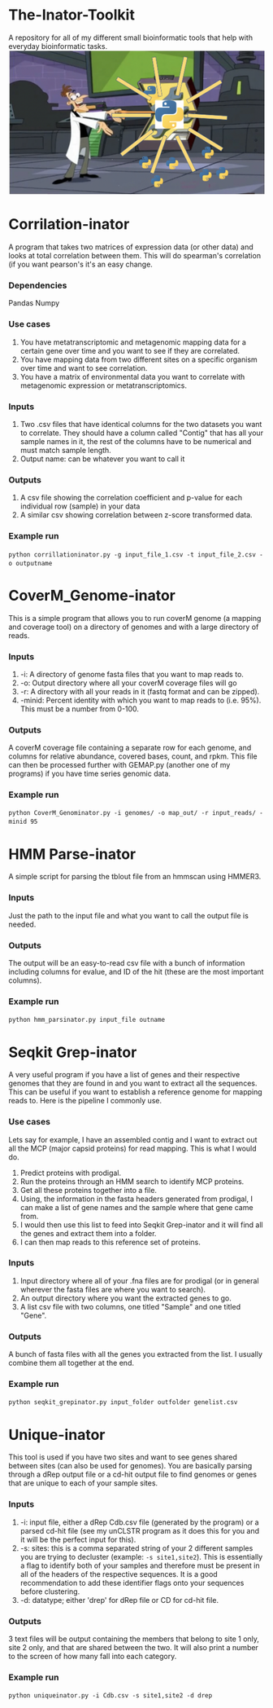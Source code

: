 # The-Inator-Toolkit
A repository for all of my different small bioinformatic tools that help with everyday bioinformatic tasks.
![alt text](https://github.com/BenMinch/The-Inator-Toolkit/blob/main/images/Screen%20Shot%202023-02-23%20at%2010.04.04%20PM.png)
# Corrilation-inator
A program that takes two matrices of expression data (or other data) and looks at total correlation between them. This will do spearman's correlation (if you want pearson's it's an easy change.

### Dependencies
Pandas
Numpy

### Use cases
1) You have metatranscriptomic and metagenomic mapping data for a certain gene over time and you want to see if they are correlated.
2) You have mapping data from two different sites on a specific organism over time and want to see correlation.
3) You have a matrix of environmental data you want to correlate with metagenomic expression or metatranscriptomics.

### Inputs
1) Two .csv files that have identical columns for the two datasets you want to correlate. They should have a column called "Contig" that has all your sample names in it, the rest of the columns have to be numerical and must match sample length.
2) Output name: can be whatever you want to call it

### Outputs
1) A csv file showing the correlation coefficient and p-value for each individual row (sample) in your data
2) A similar csv showing correlation between z-score transformed data.

### Example run
`python corrillationinator.py -g input_file_1.csv -t input_file_2.csv -o outputname`


# CoverM_Genome-inator
This is a simple program that allows you to run coverM genome (a mapping and coverage tool) on a directory of genomes and with a large directory of reads.

### Inputs
1. -i: A directory of genome fasta files that you want to map reads to.
2. -o: Output directory where all your coverM coverage files will go
3. -r: A directory with all your reads in it (fastq format and can be zipped).
4. -minid: Percent identity with which you want to map reads to (i.e. 95%). This must be a number from 0-100. 

### Outputs
A coverM coverage file containing a separate row for each genome, and columns for relative abundance, covered bases, count, and rpkm. This file can then be processed further with GEMAP.py (another one of my programs) if you have time series genomic data.

### Example run
`python CoverM_Genominator.py -i genomes/ -o map_out/ -r input_reads/ -minid 95`

# HMM Parse-inator
A simple script for parsing the tblout file from an hmmscan using HMMER3. 

### Inputs
Just the path to the input file and what you want to call the output file is needed.

### Outputs
The output will be an easy-to-read csv file with a bunch of information including columns for evalue, and ID of the hit (these are the most important columns).

### Example run
`python hmm_parsinator.py input_file outname`

# Seqkit Grep-inator
A very useful program if you have a list of genes and their respective genomes that they are found in and you want to extract all the sequences. This can be useful if you want to establish a reference genome for mapping reads to. Here is the pipeline I commonly use.
### Use cases
Lets say for example, I have an assembled contig and I want to extract out all the MCP (major capsid proteins) for read mapping. This is what I would do.
1) Predict proteins with prodigal.
2) Run the proteins through an HMM search to identify MCP proteins.
3) Get all these proteins together into a file.
4) Using, the information in the fasta headers generated from prodigal, I can make a list of gene names and the sample where that gene came from.
5) I would then use this list to feed into Seqkit Grep-inator and it will find all the genes and extract them into a folder.
6) I can then map reads to this reference set of proteins.

### Inputs
1) Input directory where all of your .fna files are for prodigal (or in general wherever the fasta files are where you want to search).
2) An output directory where you want the extracted genes to go.
3) A list csv file with two columns, one titled "Sample" and one titled "Gene". 

### Outputs
A bunch of fasta files with all the genes you extracted from the list. I usually combine them all together at the end.

### Example run
`python seqkit_grepinator.py input_folder outfolder genelist.csv`

# Unique-inator
This tool is used if you have two sites and want to see genes shared between sites (can also be used for genomes). You are basically parsing through a dRep output file or a cd-hit output file to find genomes or genes that are unique to each of your sample sites.

### Inputs
1) -i: input file, either a dRep Cdb.csv file (generated by the program) or a parsed cd-hit file (see my unCLSTR program as it does this for you and it will be the perfect input for this).
2) -s: sites: this is a comma separated string of your 2 different samples you are trying to decluster (example: `-s site1,site2`). This is essentially a flag to identify both of your samples and therefore must be present in all of the headers of the respective sequences. It is a good recommendation to add these identifier flags onto your sequences before clustering.
3) -d: datatype; either 'drep' for dRep file or CD for cd-hit file.

### Outputs
3 text files will be output containing the members that belong to site 1 only, site 2 only, and that are shared between the two. It will also print a number to the screen of how many fall into each category.

### Example run
`python uniqueinator.py -i Cdb.csv -s site1,site2 -d drep`
